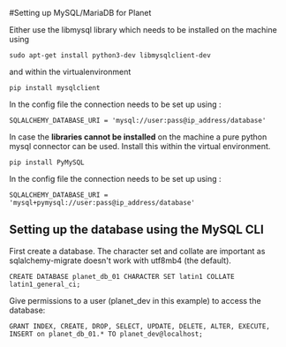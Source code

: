 #Setting up MySQL/MariaDB for Planet

Either use the libmysql library which needs to be installed on the machine using

    sudo apt-get install python3-dev libmysqlclient-dev

and within the virtualenvironment
 
    pip install mysqlclient
 
In the config file the connection needs to be set up using :

    SQLALCHEMY_DATABASE_URI = 'mysql://user:pass@ip_address/database'


In case the **libraries cannot be installed** on the machine a pure python mysql connector can be used. Install this within
the virtual environment. 

    pip install PyMySQL

In the config file the connection needs to be set up using :

    SQLALCHEMY_DATABASE_URI = 'mysql+pymysql://user:pass@ip_address/database'
    
    
## Setting up the database using the MySQL CLI

First create a database. The character set and collate are important as sqlalchemy-migrate doesn't work with utf8mb4 (the
default).

    CREATE DATABASE planet_db_01 CHARACTER SET latin1 COLLATE latin1_general_ci;
    
Give permissions to a user (planet_dev in this example) to access the database:

    GRANT INDEX, CREATE, DROP, SELECT, UPDATE, DELETE, ALTER, EXECUTE, INSERT on planet_db_01.* TO planet_dev@localhost;